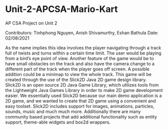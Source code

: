 # Unit-2-APCSA-Mario-Kart
AP CSA Project on Unit 2

Contributors: Tinhphong Nguyen, Anish Shivamurthy, Eshan Bathula Date: 02/08/2021

As the name implies this idea involves the player navigating through a track full of twists and turns within a certain time limit. The user would be playing from a bird’s eye point of view. Another feature of the game would be to have small obstacles on the track and also have the camera change to a different part of the track when the player goes off screen. A possible addition could be a minimap to view the whole track. This game will be created through the use of the Slick2D Java 2D game design library. Slick2D is an open source 2D Java Game Library, which utilizes tools from the Lightweight Java Games Library in order to make 2D game development easier. We essentially used Slick2D because our main demo application is a 2D game, and we wanted to create that 2D game using a convenient and easy toolset. Slick2D includes support for images, animations, particles, sounds, music and much much more. Additionally there are many community based projects that add additional functionality such as entity support, theme-able widgets and box2d wrappers.
